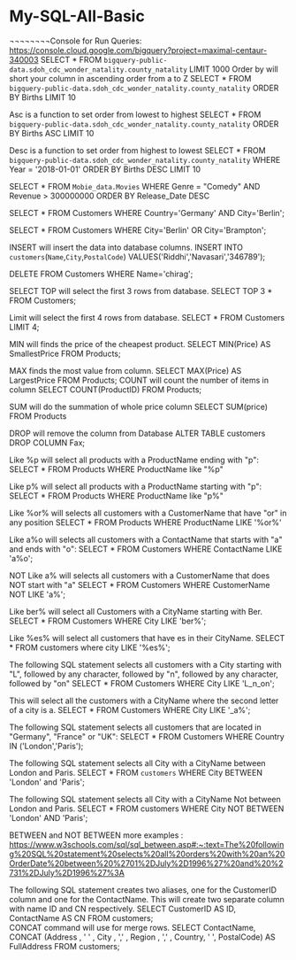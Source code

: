 # My-SQL-All-Basic

¬¬¬¬¬¬¬¬Console for Run Queries: https://console.cloud.google.com/bigquery?project=maximal-centaur-340003
SELECT * FROM `bigquery-public-data.sdoh_cdc_wonder_natality.county_natality` LIMIT 1000
Order by will short your column in ascending order from a to Z
SELECT * 
FROM `bigquery-public-data.sdoh_cdc_wonder_natality.county_natality` 
ORDER BY Births 
LIMIT 10 


Asc is a function to set order from lowest to highest
SELECT *
FROM `bigquery-public-data.sdoh_cdc_wonder_natality.county_natality` 
ORDER BY Births
ASC 
LIMIT 10


Desc is a function to set order from highest to lowest
SELECT *
FROM `bigquery-public-data.sdoh_cdc_wonder_natality.county_natality` 
WHERE Year = '2018-01-01'
ORDER BY Births
DESC
LIMIT 10


SELECT * 
FROM `Mobie_data.Movies` 
WHERE Genre = "Comedy" AND Revenue > 300000000
ORDER BY Release_Date 
DESC

SELECT * FROM Customers
WHERE Country='Germany' AND City='Berlin';

SELECT * FROM Customers
WHERE City='Berlin' OR City='Brampton';

INSERT will insert the data into database columns.
INSERT INTO `customers`(`Name`,`City`,`PostalCode`) 
VALUES('Riddhi','Navasari','346789');


DELETE FROM Customers WHERE Name='chirag';

SELECT TOP will select the first 3 rows from database.
SELECT TOP 3 * FROM Customers; 

Limit will select the first 4 rows from database.
SELECT * FROM Customers LIMIT 4;

MIN will finds the price of the cheapest product.
SELECT MIN(Price) AS SmallestPrice
FROM Products;

MAX finds the most value from column.
SELECT MAX(Price) AS LargestPrice
FROM Products;
COUNT will count the number of items in column
SELECT COUNT(ProductID) FROM Products;

SUM will do the summation of whole price column
SELECT SUM(price) FROM Products

DROP will remove the column from Database
ALTER TABLE customers DROP COLUMN Fax;

Like %p will select all products with a ProductName ending with "p":
SELECT * FROM Products
WHERE ProductName like "%p"

Like p% will select all products with a ProductName starting with "p":
SELECT * FROM Products
WHERE ProductName like "p%"

Like %or% will selects all customers with a CustomerName that have "or" in any position
SELECT * FROM Products
WHERE ProductName LIKE '%or%'

 

Like a%o will selects all customers with a ContactName that starts with "a" and ends with "o":
SELECT * FROM Customers
WHERE ContactName LIKE 'a%o';

NOT Like a% will selects all customers with a CustomerName that does NOT start with "a"
SELECT * FROM Customers
WHERE CustomerName NOT LIKE 'a%';

Like ber% will select all Customers with a CityName starting with Ber.
SELECT * FROM Customers
WHERE City LIKE 'ber%';

 


Like %es% will select all customers that have es in their CityName. 
SELECT * FROM customers where city LIKE '%es%';


The following SQL statement selects all customers with a City starting with "L", followed by any character, followed by "n", followed by any character, followed by "on"
SELECT * FROM Customers WHERE City LIKE 'L_n_on';

 


This will select all the customers with a CityName where the second letter of a city is a.
SELECT * FROM Customers
WHERE City LIKE '_a%';

 

The following SQL statement selects all customers that are located in "Germany", "France" or "UK":
SELECT * FROM Customers
WHERE Country IN ('London','Paris');

The following SQL statement selects all City with a CityName between London and Paris.
SELECT * FROM `customers` 
WHERE City BETWEEN 'London' and 'Paris';

The following SQL statement selects all City with a CityName Not between London and Paris.
SELECT * FROM customers 
WHERE City NOT BETWEEN 'London' AND 'Paris';

BETWEEN and NOT BETWEEN more examples : https://www.w3schools.com/sql/sql_between.asp#:~:text=The%20following%20SQL%20statement%20selects%20all%20orders%20with%20an%20OrderDate%20between%20%2701%2DJuly%2D1996%27%20and%20%2731%2DJuly%2D1996%27%3A

The following SQL statement creates two aliases, one for the CustomerID column and one for the ContactName. This will create two separate column with name ID and CN respectively.
SELECT CustomerID AS ID, ContactName AS CN FROM customers;	
CONCAT command will use for merge rows. 
SELECT ContactName, CONCAT (Address , ' ' , City , ',' , Region , ',' , Country, ' ', PostalCode) AS FullAddress FROM customers;

